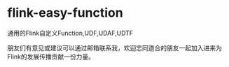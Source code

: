 # flink-easy-function
通用的Flink自定义Function,UDF,UDAF,UDTF

朋友们有意见或建议可以通过邮箱联系我，欢迎志同道合的朋友一起加入进来为Flink的发展传播贡献一份力量。
